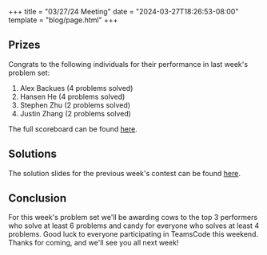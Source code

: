+++
title = "03/27/24 Meeting"
date = "2024-03-27T18:26:53-08:00"
template = "blog/page.html"
+++

## Prizes

Congrats to the following individuals for their performance in last week's problem set:
1. Alex Backues (4 problems solved)
2. Hansen He (4 problems solved)
3. Stephen Zhu (2 problems solved)
4. Justin Zhang (2 problems solved)

The full scoreboard can be found [here](https://codeforces.com/group/56LvjuJGwY/contest/512393/standings/groupmates/true).

## Solutions

The solution slides for the previous week's contest can be found [here](https://docs.google.com/presentation/d/1rVcPBOtd3lzNxN1dVdeyY3k93Y1ir7Mzfyf8FKJnk98/edit?usp=sharing).

## Conclusion

For this week's problem set we'll be awarding cows to the top 3 performers who solve at least 6 problems and candy for everyone who solves at least 4 problems.
Good luck to everyone participating in TeamsCode this weekend.
Thanks for coming, and we'll see you all next week!
